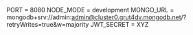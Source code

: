 <!-- .env config -->

PORT = 8080
NODE_MODE = development
MONGO_URL = mongodb+srv://admin:admin@cluster0.grut4dv.mongodb.net/?retryWrites=true&w=majority
JWT_SECRET = XYZ
